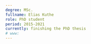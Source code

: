 ```yaml
---
degree: MSc.
fullname: Elias Kuthe
role: PhD student
period: 2015-2021
currently: finishing the PhD thesis
# www:
---
```

